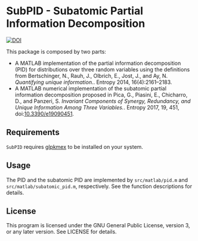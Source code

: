 # SubPID - Subatomic Partial Information Decomposition

[![DOI](https://zenodo.org/badge/61385385.svg)](https://zenodo.org/badge/latestdoi/61385385)

This package is composed by two parts:

- A MATLAB implementation of the partial information decomposition
  (PID) for distributions over three random variables using the
  definitions from Bertschinger, N., Rauh, J., Olbrich, E., Jost, J.,
  and Ay, N. *Quantifying unique information.*. Entropy 2014,
  16(4):2161–2183.
- A MATLAB numerical implementation of the subatomic partial
  information decomposition proposed in Pica, G., Piasini, E.,
  Chicharro, D., and Panzeri, S. *Invariant Components of Synergy,
  Redundancy, and Unique Information Among Three Variables.*. Entropy
  2017, 19, 451,
  doi:[10.3390/e19090451](https://dx.doi.org/10.3390/e19090451).

## Requirements

`SubPID` requires [glpkmex](https://github.com/blegat/glpkmex) to be
installed on your system.

## Usage

The PID and the subatomic PID are implemented by `src/matlab/pid.m`
and `src/matlab/subatomic_pid.m`, respectively. See the function
descriptions for details.

## License
	
This program is licensed under the GNU General Public License, version
3, or any later version. See LICENSE for details.
